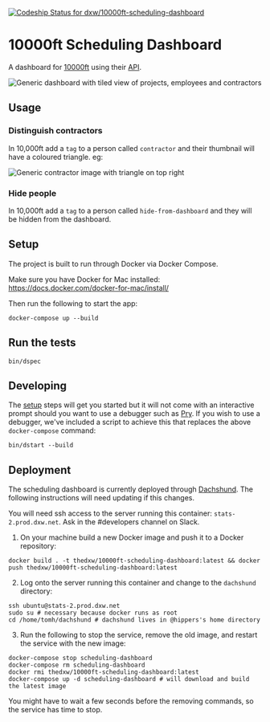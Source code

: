 [ ![Codeship Status for dxw/10000ft-scheduling-dashboard](https://app.codeship.com/projects/1ab21990-d39b-0135-2a90-42740a1f2756/status?branch=develop)](https://app.codeship.com/projects/262842)

10000ft Scheduling Dashboard
================

A dashboard for [10000ft](https://www.10000ft.com/) using their [API](https://github.com/10Kft/10kft-api).

![Generic dashboard with tiled view of projects, employees and contractors](../master/app/assets/images/example2.png?raw=true)

## Usage

### Distinguish contractors
In 10,000ft add a `tag` to a person called `contractor` and their thumbnail will have a coloured triangle. eg:

![Generic contractor image with triangle on top right](../master/app/assets/images/example-contractor.jpg?raw=true)

### Hide people
In 10,000ft add a `tag` to a person called `hide-from-dashboard` and they will be hidden from the dashboard.

## Setup

The project is built to run through Docker via Docker Compose.

Make sure you have Docker for Mac installed: https://docs.docker.com/docker-for-mac/install/

Then run the following to start the app:
```
docker-compose up --build
```

## Run the tests

```
bin/dspec
```

## Developing

The [setup](#setup) steps will get you started but it will not come with an interactive prompt should you want to use a debugger such as [Pry](https://github.com/pry/pry). If you wish to use a debugger, we've included a script to achieve this that replaces the above `docker-compose` command:
```
bin/dstart --build
```

## Deployment

The scheduling dashboard is currently deployed through [Dachshund](https://github.com/dxw/dachshund/blob/develop/README.md#deployment). The following instructions will need updating if this changes.

You will need ssh access to the server running this container: `stats-2.prod.dxw.net`. Ask in the #developers channel on Slack.

1. On your machine build a new Docker image and push it to a Docker repository:
```
docker build . -t thedxw/10000ft-scheduling-dashboard:latest && docker push thedxw/10000ft-scheduling-dashboard:latest
```

2. Log onto the server running this container and change to the `dachshund` directory:

```
ssh ubuntu@stats-2.prod.dxw.net
sudo su # necessary because docker runs as root
cd /home/tomh/dachshund # dachshund lives in @hippers's home directory
```

3. Run the following to stop the service, remove the old image, and restart the service with the new image:
```
docker-compose stop scheduling-dashboard
docker-compose rm scheduling-dashboard
docker rmi thedxw/10000ft-scheduling-dashboard:latest
docker-compose up -d scheduling-dashboard # will download and build the latest image
```

You might have to wait a few seconds before the removing commands, so the service has time to stop.
